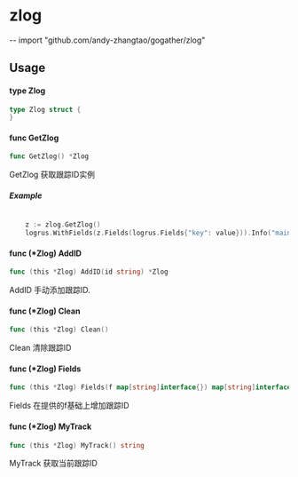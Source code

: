 # zlog
--
    import "github.com/andy-zhangtao/gogather/zlog"


## Usage

#### type Zlog

```go
type Zlog struct {
}
```


#### func  GetZlog

```go
func GetZlog() *Zlog
```
GetZlog 获取跟踪ID实例

##### Example

```go

    z := zlog.GetZlog()
    logrus.WithFields(z.Fields(logrus.Fields{"key": value})).Info("main")

```

#### func (*Zlog) AddID

```go
func (this *Zlog) AddID(id string) *Zlog
```
AddID 手动添加跟踪ID.

#### func (*Zlog) Clean

```go
func (this *Zlog) Clean()
```
Clean 清除跟踪ID

#### func (*Zlog) Fields

```go
func (this *Zlog) Fields(f map[string]interface{}) map[string]interface{}
```
Fields 在提供的f基础上增加跟踪ID

#### func (*Zlog) MyTrack

```go
func (this *Zlog) MyTrack() string
```
MyTrack 获取当前跟踪ID
